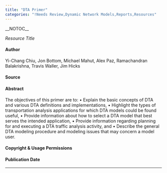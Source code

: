 ```yaml
---
title: "DTA Primer"
categories: "!Needs Review,Dynamic Network Models,Reports,Resources"
---
```


\_\_NOTOC\_\_

*Resource Title*

#### Author

Yi-Chang Chiu, Jon Bottom, Michael Mahut, Alex Paz, Ramachandran Balakrishna, Travis Waller, Jim Hicks

#### Source

#### Abstract

The objectives of this primer are to:
• Explain the basic concepts of DTA and various DTA definitions and implementations,
• Highlight the types of transportation analysis applications for which DTA models could be found useful,
• Provide information about how to select a DTA model that best serves the intended application,
• Provide information regarding planning for and executing a DTA traffic analysis activity, and
• Describe the general DTA modeling procedure and modeling issues that may concern a model user.

#### Copyright & Usage Permissions

#### Publication Date

------------------------------------------------------------------------

<comments />

